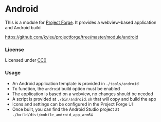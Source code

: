 # Android

This is a module for [Project Forge](https://projectforge.dev). It provides a webview-based application and Android build

https://github.com/kyleu/projectforge/tree/master/module/android

### License 

Licensed under [CC0](https://creativecommons.org/publicdomain/zero/1.0)

### Usage
- An Android application template is provided in `./tools/android`
- To function, the `android` build option must be enabled
- The application is based on a webview, no changes should be needed
- A script is provided at `./bin/android.sh` that will copy and build the app
- Icons and settings can be configured in the Project Forge UI
- Once built, you can find the Android Studio project at `./build/dist/mobile_android_app_arm64`
